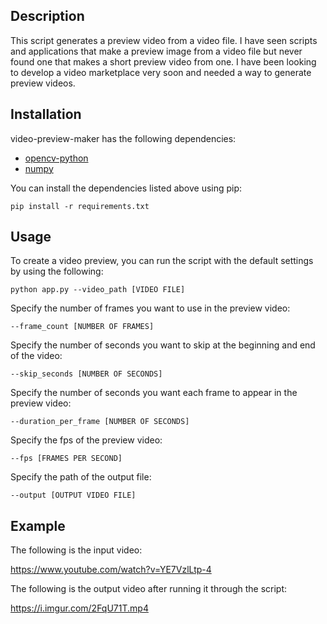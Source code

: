 ## Description
This script generates a preview video from a video file. I have seen scripts and applications that make a preview image from a video file but never found one that makes a short preview video from one. I have been looking to develop a video marketplace very soon and needed a way to generate preview videos.

## Installation
video-preview-maker has the following dependencies:
- [opencv-python](https://pypi.org/project/opencv-python/)
- [numpy](https://pypi.org/project/numpy/)

You can install the dependencies listed above using pip:
```
pip install -r requirements.txt
```

## Usage
To create a video preview, you can run the script with the default settings by using the following:
```
python app.py --video_path [VIDEO FILE]
```
Specify the number of frames you want to use in the preview video:
```
--frame_count [NUMBER OF FRAMES]
```
Specify the number of seconds you want to skip at the beginning and end of the video:
```
--skip_seconds [NUMBER OF SECONDS]
```
Specify the number of seconds you want each frame to appear in the preview video:
```
--duration_per_frame [NUMBER OF SECONDS]
```
Specify the fps of the preview video:
```
--fps [FRAMES PER SECOND]
```
Specify the path of the output file:
```
--output [OUTPUT VIDEO FILE]
```

## Example
The following is the input video:

https://www.youtube.com/watch?v=YE7VzlLtp-4

The following is the output video after running it through the script:

https://i.imgur.com/2FqU71T.mp4
